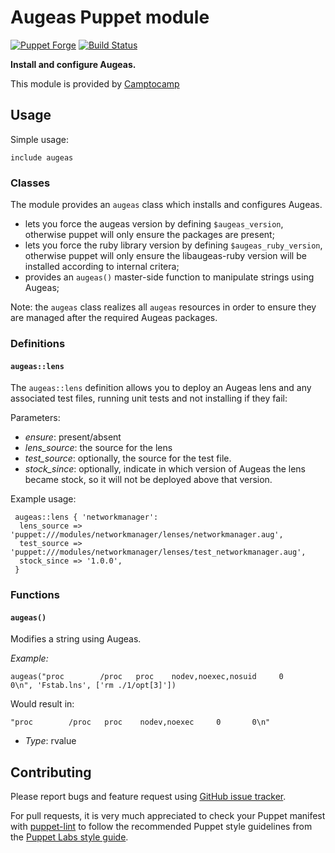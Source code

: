 # Augeas Puppet module

[![Puppet Forge](http://img.shields.io/puppetforge/v/camptocamp/augeas.svg)](https://forge.puppetlabs.com/camptocamp/augeas)
[![Build Status](https://travis-ci.org/camptocamp/puppet-augeas.png?branch=master)](https://travis-ci.org/camptocamp/puppet-augeas)

**Install and configure Augeas.**

This module is provided by [Camptocamp](http://www.camptocamp.com/)

## Usage

Simple usage:

    include augeas

### Classes

The module provides an `augeas` class which installs and configures Augeas.


* lets you force the augeas version by defining `$augeas_version`, otherwise puppet will
   only ensure the packages are present;
* lets you force the ruby library version by defining `$augeas_ruby_version`, otherwise puppet will
   only ensure the libaugeas-ruby version will be installed according to internal critera;
* provides an `augeas()` master-side function to manipulate strings using Augeas;

Note: the `augeas` class realizes all `augeas` resources in order to ensure they are managed after the required Augeas packages.


### Definitions

#### `augeas::lens`

The `augeas::lens` definition allows you to deploy an Augeas lens and any associated test files, running unit tests and not installing if they fail:

Parameters:

- *ensure*: present/absent
- *lens_source*: the source for the lens
- *test_source*: optionally, the source for the test file.
- *stock_since*: optionally, indicate in which version of Augeas
  the lens became stock, so it will not be deployed above that version.

Example usage:

     augeas::lens { 'networkmanager':
      lens_source => 'puppet:///modules/networkmanager/lenses/networkmanager.aug',
      test_source => 'puppet:///modules/networkmanager/lenses/test_networkmanager.aug',
      stock_since => '1.0.0',
     }

### Functions

#### `augeas()`

Modifies a string using Augeas.

*Example:*

    augeas("proc        /proc   proc    nodev,noexec,nosuid     0       0\n", 'Fstab.lns', ['rm ./1/opt[3]'])

Would result in:

    "proc        /proc   proc    nodev,noexec     0       0\n"


- *Type*: rvalue

## Contributing

Please report bugs and feature request using [GitHub issue
tracker](https://github.com/camptocamp/puppet-augeas/issues).

For pull requests, it is very much appreciated to check your Puppet manifest
with [puppet-lint](https://github.com/camptocamp/puppet-augeas/issues) to follow the recommended Puppet style guidelines from the
[Puppet Labs style guide](http://docs.puppetlabs.com/guides/style_guide.html).
